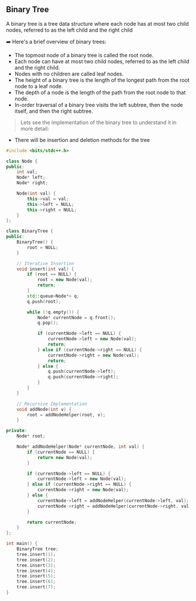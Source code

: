 ## Binary Tree

A binary tree is a tree data structure where each node has at most two child nodes, referred to as the left child and the right child

➡️ Here's a brief overview of binary trees:

* The topmost node of a binary tree is called the root node.
* Each node can have at most two child nodes, referred to as the left child and the right child.
* Nodes with no children are called leaf nodes.
* The height of a binary tree is the length of the longest path from the root node to a leaf node.
* The depth of a node is the length of the path from the root node to that node.
* In-order traversal of a binary tree visits the left subtree, then the node itself, and then the right subtree.

> Lets see the implementation of the binary tree to understand it in more detail:
  * There will be insertion and deletion methods for the tree

```cpp
#include <bits/stdc++.h>

class Node {
public:
    int val;
    Node* left;
    Node* right;

    Node(int val) {
        this->val = val;
        this->left = NULL;
        this->right = NULL;
    }
};

class BinaryTree {
public:
    BinaryTree() {
        root = NULL;
    }

    // Iterative Insertion
    void insert(int val) {
        if (root == NULL) {
            root = new Node(val);
            return;
        }
        std::queue<Node*> q;
        q.push(root);

        while (!q.empty()) {
            Node* currentNode = q.front();
            q.pop();

            if (currentNode->left == NULL) {
                currentNode->left = new Node(val);
                return;
            } else if (currentNode->right == NULL) {
                currentNode->right = new Node(val);
                return;
            } else {
                q.push(currentNode->left);
                q.push(currentNode->right);
            }
        }
    }

    // Recursive Implementation
    void addNode(int v) {
        root = addNodeHelper(root, v);
    }

private:
    Node* root;

    Node* addNodeHelper(Node* currentNode, int val) {
        if (currentNode == NULL) {
            return new Node(val);
        }

        if (currentNode->left == NULL) {
            currentNode->left = new Node(val);
        } else if (currentNode->right == NULL) {
            currentNode->right = new Node(val);
        } else {
            currentNode->left = addNodeHelper(currentNode->left, val);
            currentNode->right = addNodeHelper(currentNode->right, val);
        }

        return currentNode;
    }
};

int main() {
    BinaryTree tree;
    tree.insert(1);
    tree.insert(2);
    tree.insert(3);
    tree.insert(4);
    tree.insert(5);
    tree.insert(6);
    tree.insert(7);
}

```
